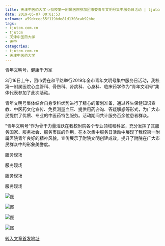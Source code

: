 ```yaml
---
title: 天津中医药大学->我校第一附属医院参加团市委青年文明号集中服务日活动 | tjutcm.com.cn
date: 2019-05-07 00:01:53
urlname: a59dccec55f119bde81d1308cab92bbc
tags: 
- tjutcm.com.cn
- tjutcm
- 天津中医药大学
- 天中
categories:
- tjutcm.com.cn
- 天津中医药大学
---
```


青年文明号，健康千万家

3月16日上午，团市委在和平路举行2019年全市青年文明号集中服务日活动，我校第一附属医院心血管科、骨伤科、肾病科、心身科、临床药学作为“青年文明号”集体代表参加了此次活动。

青年文明号集体结合自身专科优势进行了精心的策划准备，通过养生保健知识宣教、中医药文化宣传、免费测量血压、提供用药咨询、答疑解惑等形式，为广大市民提供了优质、专业的中医药特色服务。活动期间共计服务百余位患者群众。

“青年文明号”作为骨干力量活跃在我校附院各个专业领域和科室，充分发挥了其服务国家、服务社会、服务市民的作用，在本次集中服务日活动中展现了我校第一附属医院青年良好的精神风貌，宣传展示了附院文明创建成效，提升了附院在广大市民群众中的形象美誉度。

服务现场

服务现场

服务现场

服务现场

![图](http://news13.tjutcm.edu.cn/__local/B/B7/97/2B1B83A96D60F16FCA5D7735FD9_2790B96F_1056F.jpg)

![图](http://news13.tjutcm.edu.cn/__local/9/13/DC/7F73A40D592F7376AD271C207B9_BEBCFE0E_11F49.jpg)

![图](http://news13.tjutcm.edu.cn/__local/A/05/89/6086EBCB61463CDF279E65F7F63_AA89F2FD_DD20.jpg)

![图](http://news13.tjutcm.edu.cn/__local/5/14/4C/910BB7904FDF23BA6F6C871C5CD_974C976D_12D3A.jpg)

[转入文章首发地址](http://news13.tjutcm.edu.cn/info/1526/12871.htm)